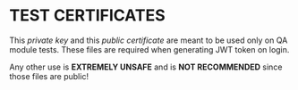# TEST CERTIFICATES

This _private key_ and this _public certificate_ are meant to be used only on QA module tests. 
These files are required when generating JWT token on login.

Any other use is **EXTREMELY UNSAFE** and is **NOT RECOMMENDED** since those files are public!